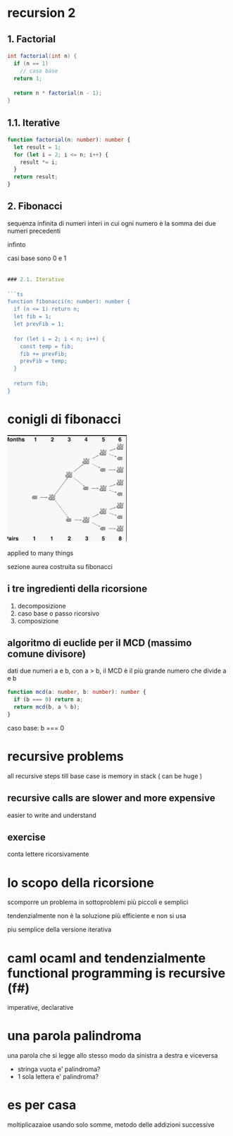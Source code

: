 # recursion 2

## 1. Factorial

```cs
int factorial(int n) {
  if (n == 1)
    // caso base
  return 1;

  return n * factorial(n - 1);
}
```

## 1.1. Iterative

```ts
function factorial(n: number): number {
  let result = 1;
  for (let i = 2; i <= n; i++) {
    result *= i;
  }
  return result;
}
```

## 2. Fibonacci

sequenza infinita di numeri interi in cui ogni numero è la somma dei due numeri
precedenti

infinto

casi base sono 0 e 1

````ts

### 2.1. Iterative

```ts
function fibonacci(n: number): number {
  if (n <= 1) return n;
  let fib = 1;
  let prevFib = 1;

  for (let i = 2; i < n; i++) {
    const temp = fib;
    fib += prevFib;
    prevFib = temp;
  }

  return fib;
}
````

# conigli di fibonacci

![](img/2023-11-28-16-53-59.png)

applied to many things

sezione aurea costruita su fibonacci

## i tre ingredienti della ricorsione

1. decomposizione
2. caso base o passo ricorsivo
3. composizione

## algoritmo di euclide per il MCD (massimo comune divisore)

dati due numeri a e b, con a > b, il MCD è il più grande numero che divide a e b

```ts
function mcd(a: number, b: number): number {
  if (b === 0) return a;
  return mcd(b, a % b);
}
```

caso base: b === 0

# recursive problems

all recursive steps till base case is memory in stack ( can be huge )

## recursive calls are slower and more expensive

easier to write and understand

## exercise

conta lettere ricorsivamente

# lo scopo della ricorsione

scomporre un problema in sottoproblemi più piccoli e semplici

tendenzialmente non è la soluzione più efficiente e non si usa

piu semplice della versione iterativa

# caml ocaml and tendenzialmente functional programming is recursive (f#)

imperative, declarative

# una parola palindroma

una parola che si legge allo stesso modo da sinistra a destra e viceversa

- stringa vuota e' palindroma?
- 1 sola lettera e' palindroma?

# es per casa

moltiplicazaioe usando solo somme, metodo delle addizioni successive
